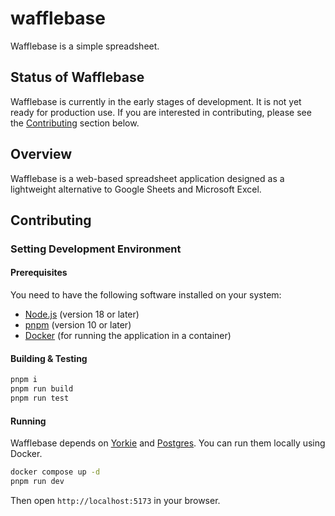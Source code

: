 # wafflebase

Wafflebase is a simple spreadsheet.

## Status of Wafflebase

Wafflebase is currently in the early stages of development. It is not yet ready for production use. If you are interested in contributing, please see the [Contributing](https://github.com/wafflebase/wafflebase#contributing) section below.

## Overview

Wafflebase is a web-based spreadsheet application designed as a lightweight alternative to Google Sheets and Microsoft Excel.

## Contributing

### Setting Development Environment

#### Prerequisites

You need to have the following software installed on your system:

- [Node.js](https://nodejs.org/en/) (version 18 or later)
- [pnpm](https://pnpm.io/) (version 10 or later)
- [Docker](https://www.docker.com/) (for running the application in a container)

#### Building & Testing

```bash
pnpm i
pnpm run build
pnpm run test
```

#### Running

Wafflebase depends on [Yorkie](https://yorkie.dev) and [Postgres](https://www.postgresql.org/). You can run them locally using Docker.

```bash
docker compose up -d
pnpm run dev
```

Then open `http://localhost:5173` in your browser.
